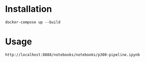 # Installation

```
docker-compose up --build
```

# Usage

```
http://localhost:8888/notebooks/notebooks/p300-pipeline.ipynb
```

